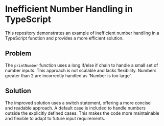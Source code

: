 # Inefficient Number Handling in TypeScript

This repository demonstrates an example of inefficient number handling in a TypeScript function and provides a more efficient solution.

## Problem
The `printNumber` function uses a long if/else if chain to handle a small set of number inputs.  This approach is not scalable and lacks flexibility.  Numbers greater than 2 are incorrectly handled as 'Number is too large'.

## Solution
The improved solution uses a switch statement, offering a more concise and readable approach.  A default case is included to handle numbers outside the explicitly defined cases.  This makes the code more maintainable and flexible to adapt to future input requirements.